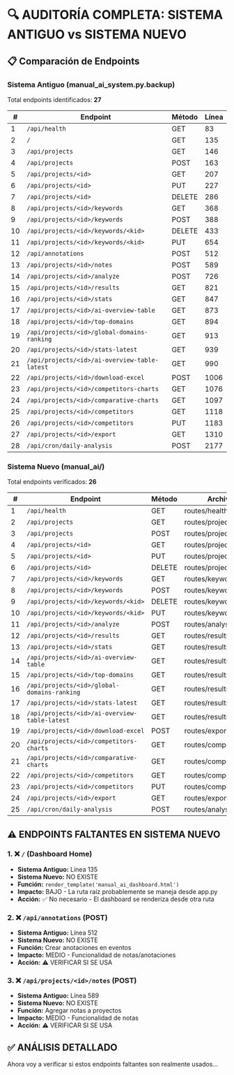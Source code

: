 # 🔍 AUDITORÍA COMPLETA: SISTEMA ANTIGUO vs SISTEMA NUEVO

## 📋 Comparación de Endpoints

### Sistema Antiguo (manual_ai_system.py.backup)
Total endpoints identificados: **27**

| # | Endpoint | Método | Línea |
|---|----------|--------|-------|
| 1 | `/api/health` | GET | 83 |
| 2 | `/` | GET | 135 |
| 3 | `/api/projects` | GET | 146 |
| 4 | `/api/projects` | POST | 163 |
| 5 | `/api/projects/<id>` | GET | 207 |
| 6 | `/api/projects/<id>` | PUT | 227 |
| 7 | `/api/projects/<id>` | DELETE | 286 |
| 8 | `/api/projects/<id>/keywords` | GET | 368 |
| 9 | `/api/projects/<id>/keywords` | POST | 388 |
| 10 | `/api/projects/<id>/keywords/<kid>` | DELETE | 433 |
| 11 | `/api/projects/<id>/keywords/<kid>` | PUT | 654 |
| 12 | `/api/annotations` | POST | 512 |
| 13 | `/api/projects/<id>/notes` | POST | 589 |
| 14 | `/api/projects/<id>/analyze` | POST | 726 |
| 15 | `/api/projects/<id>/results` | GET | 821 |
| 16 | `/api/projects/<id>/stats` | GET | 847 |
| 17 | `/api/projects/<id>/ai-overview-table` | GET | 873 |
| 18 | `/api/projects/<id>/top-domains` | GET | 894 |
| 19 | `/api/projects/<id>/global-domains-ranking` | GET | 913 |
| 20 | `/api/projects/<id>/stats-latest` | GET | 939 |
| 21 | `/api/projects/<id>/ai-overview-table-latest` | GET | 990 |
| 22 | `/api/projects/<id>/download-excel` | POST | 1006 |
| 23 | `/api/projects/<id>/competitors-charts` | GET | 1076 |
| 24 | `/api/projects/<id>/comparative-charts` | GET | 1097 |
| 25 | `/api/projects/<id>/competitors` | GET | 1118 |
| 26 | `/api/projects/<id>/competitors` | PUT | 1183 |
| 27 | `/api/projects/<id>/export` | GET | 1310 |
| 28 | `/api/cron/daily-analysis` | POST | 2177 |

### Sistema Nuevo (manual_ai/)
Total endpoints verificados: **26**

| # | Endpoint | Método | Archivo |
|---|----------|--------|---------|
| 1 | `/api/health` | GET | routes/health.py |
| 2 | `/api/projects` | GET | routes/projects.py |
| 3 | `/api/projects` | POST | routes/projects.py |
| 4 | `/api/projects/<id>` | GET | routes/projects.py |
| 5 | `/api/projects/<id>` | PUT | routes/projects.py |
| 6 | `/api/projects/<id>` | DELETE | routes/projects.py |
| 7 | `/api/projects/<id>/keywords` | GET | routes/keywords.py |
| 8 | `/api/projects/<id>/keywords` | POST | routes/keywords.py |
| 9 | `/api/projects/<id>/keywords/<kid>` | DELETE | routes/keywords.py |
| 10 | `/api/projects/<id>/keywords/<kid>` | PUT | routes/keywords.py |
| 11 | `/api/projects/<id>/analyze` | POST | routes/analysis.py |
| 12 | `/api/projects/<id>/results` | GET | routes/results.py |
| 13 | `/api/projects/<id>/stats` | GET | routes/results.py |
| 14 | `/api/projects/<id>/ai-overview-table` | GET | routes/results.py |
| 15 | `/api/projects/<id>/top-domains` | GET | routes/results.py |
| 16 | `/api/projects/<id>/global-domains-ranking` | GET | routes/results.py |
| 17 | `/api/projects/<id>/stats-latest` | GET | routes/results.py |
| 18 | `/api/projects/<id>/ai-overview-table-latest` | GET | routes/results.py |
| 19 | `/api/projects/<id>/download-excel` | POST | routes/exports.py |
| 20 | `/api/projects/<id>/competitors-charts` | GET | routes/competitors.py |
| 21 | `/api/projects/<id>/comparative-charts` | GET | routes/competitors.py |
| 22 | `/api/projects/<id>/competitors` | GET | routes/competitors.py |
| 23 | `/api/projects/<id>/competitors` | PUT | routes/competitors.py |
| 24 | `/api/projects/<id>/export` | GET | routes/exports.py |
| 25 | `/api/cron/daily-analysis` | POST | routes/analysis.py |

## ⚠️ ENDPOINTS FALTANTES EN SISTEMA NUEVO

### 1. ❌ `/` (Dashboard Home)
- **Sistema Antiguo:** Línea 135
- **Sistema Nuevo:** NO EXISTE
- **Función:** `render_template('manual_ai_dashboard.html')`
- **Impacto:** BAJO - La ruta raíz probablemente se maneja desde app.py
- **Acción:** ✅ No necesario - El dashboard se renderiza desde otra ruta

### 2. ❌ `/api/annotations` (POST)
- **Sistema Antiguo:** Línea 512
- **Sistema Nuevo:** NO EXISTE
- **Función:** Crear anotaciones en eventos
- **Impacto:** MEDIO - Funcionalidad de notas/anotaciones
- **Acción:** ⚠️ VERIFICAR SI SE USA

### 3. ❌ `/api/projects/<id>/notes` (POST)
- **Sistema Antiguo:** Línea 589
- **Sistema Nuevo:** NO EXISTE
- **Función:** Agregar notas a proyectos
- **Impacto:** MEDIO - Funcionalidad de notas
- **Acción:** ⚠️ VERIFICAR SI SE USA

## ✅ ANÁLISIS DETALLADO

Ahora voy a verificar si estos endpoints faltantes son realmente usados...

